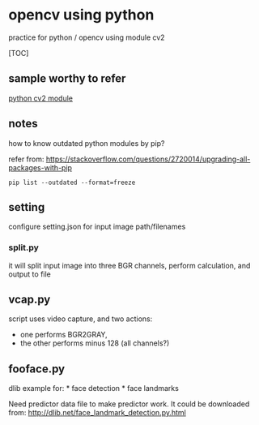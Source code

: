 # opencv using python

practice for python / opencv
using module cv2

[TOC]

## sample worthy to refer

[python cv2 module](https://www.programcreek.com/python/index/2663/cv2)

## notes

how to know outdated python modules by pip?

refer from: https://stackoverflow.com/questions/2720014/upgrading-all-packages-with-pip

```
pip list --outdated --format=freeze
```


## setting

configure setting.json for input image path/filenames

### split.py

it will split input image into three BGR channels, perform calculation, and
output to file

## vcap.py

script uses video capture, and two actions:
  * one performs BGR2GRAY,
  * the other performs minus 128 (all channels?)

## fooface.py

dlib example for:
    * face detection
    * face landmarks

Need predictor data file to make predictor work. It could be downloaded from:
http://dlib.net/face_landmark_detection.py.html


